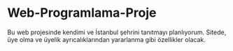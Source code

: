 # Web-Programlama-Proje
Bu web projesinde kendimi ve İstanbul şehrini tanıtmayı planlıyorum. Sitede, üye olma ve üyelik ayrıcalıklarından yararlanma gibi özellikler olacak.
